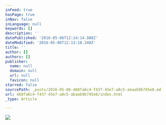 ```yaml
---
inFeed: true
hasPage: true
inNav: false
inLanguage: null
keywords: []
description: ''
datePublished: '2016-05-06T12:14:14.988Z'
dateModified: '2016-05-06T12:13:18.348Z'
title: ''
author: []
authors: []
publisher:
  name: null
  domain: null
  url: null
  favicon: null
starred: false
sourcePath: _posts/2016-05-06-468fa6c4-f437-45e7-a8c5-abaab9b745e8.md
url: 468fa6c4-f437-45e7-a8c5-abaab9b745e8/index.html
_type: Article

---
```

![](https://the-grid-user-content.s3-us-west-2.amazonaws.com/b31c7f3d-6f85-4f7c-9491-9a18722751cd.jpg)